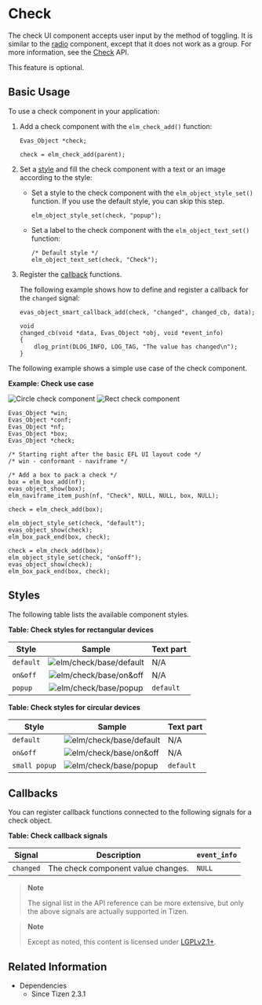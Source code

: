 # Check

The check UI component accepts user input by the method of toggling. It is similar to the [radio](component-radio.md) component, except that it does not work as a group. For more information, see the [Check](../../../../api/wearable/latest/group__Elm__Check.html) API.


This feature is optional.

## Basic Usage

To use a check component in your application:

1. Add a check component with the `elm_check_add()` function:

   ```
   Evas_Object *check;

   check = elm_check_add(parent);
   ```

2. Set a [style](#styles) and fill the check component with a text or an image according to the style:

   - Set a style to the check component with the `elm_object_style_set()` function. If you use the default style, you can skip this step.

     ```
     elm_object_style_set(check, "popup");
     ```


   - Set a label to the check component with the `elm_object_text_set()` function:

     ```
     /* Default style */
     elm_object_text_set(check, "Check");
     ```

3. Register the [callback](#callbacks) functions.

   The following example shows how to define and register a callback for the `changed` signal:

   ```
   evas_object_smart_callback_add(check, "changed", changed_cb, data);

   void
   changed_cb(void *data, Evas_Object *obj, void *event_info)
   {
       dlog_print(DLOG_INFO, LOG_TAG, "The value has changed\n");
   }
   ```

The following example shows a simple use case of the check component.

**Example: Check use case**

 ![Circle check component](./media/check_wear_sq_default.png) ![Rect check component](./media/check_wear_circle_default.png)

```
Evas_Object *win;
Evas_Object *conf;
Evas_Object *nf;
Evas_Object *box;
Evas_Object *check;

/* Starting right after the basic EFL UI layout code */
/* win - conformant - naviframe */

/* Add a box to pack a check */
box = elm_box_add(nf);
evas_object_show(box);
elm_naviframe_item_push(nf, "Check", NULL, NULL, box, NULL);

check = elm_check_add(box);

elm_object_style_set(check, "default");
evas_object_show(check);
elm_box_pack_end(box, check);

check = elm_check_add(box);
elm_object_style_set(check, "on&off");
evas_object_show(check);
elm_box_pack_end(box, check);
```

## Styles

The following table lists the available component styles.

**Table: Check styles for rectangular devices**

| Style     | Sample                                   | Text part |
|---------|:----------------------------------------:|---------|
| `default` | ![elm/check/base/default](./media/rect_default_popup.png) | N/A       |
| `on&off`  | ![elm/check/base/on&off](./media/rect_onoff.png) | N/A       |
| `popup`   | ![elm/check/base/popup](./media/rect_default_popup.png) | `default` |

**Table: Check styles for circular devices**

| Style         | Sample                                   | Text part |
|-------------|----------------------------------------|---------|
| `default`     | ![elm/check/base/default](./media/circle_default.png) | N/A       |
| `on&off`      | ![elm/check/base/on&off](./media/circle_onoff.png) | N/A       |
| `small popup` | ![elm/check/base/popup](./media/circle_small_popup.png) | `default` |

## Callbacks

You can register callback functions connected to the following signals for a check object.

**Table: Check callback signals**

| Signal    | Description                        | `event_info` |
|---------|----------------------------------|------------|
| `changed` | The check component value changes. | `NULL`       |

> **Note**
>
> The signal list in the API reference can be more extensive, but only the above signals are actually supported in Tizen.

> **Note**
>
> Except as noted, this content is licensed under [LGPLv2.1+](http://opensource.org/licenses/LGPL-2.1).

## Related Information
- Dependencies
  - Since Tizen 2.3.1
